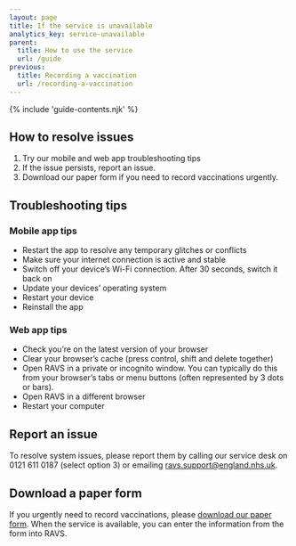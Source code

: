 ```yaml
---
layout: page
title: If the service is unavailable
analytics_key: service-unavailable
parent:
  title: How to use the service
  url: /guide
previous:
  title: Recording a vaccination
  url: /recording-a-vaccination
---
```


{% include 'guide-contents.njk' %}

## How to resolve issues

1. Try our mobile and web app troubleshooting tips
2. If the issue persists, report an issue.
3. Download our paper form if you need to record vaccinations urgently.

## Troubleshooting tips

### Mobile app tips

- Restart the app to resolve any temporary glitches or conflicts
- Make sure your internet connection is active and stable
- Switch off your device’s Wi-Fi connection. After 30 seconds, switch it back on
- Update your devices’ operating system
- Restart your device
- Reinstall the app

### Web app tips

- Check you’re on the latest version of your browser
- Clear your browser’s cache (press control, shift and delete together)
- Open RAVS in a private or incognito window. You can typically do this from your browser’s tabs or menu buttons (often represented by 3 dots or bars).
- Open RAVS in a different browser
- Restart your computer

## Report an issue

To resolve system issues, please report them by calling our service desk on 0121 611 0187 (select option 3) or emailing <ravs.support@england.nhs.uk>.

## Download a paper form

If you urgently need to record vaccinations, please [download our paper form](/files/record-a-vaccination.docx). When the service is available, you can enter the information from the form into RAVS.
